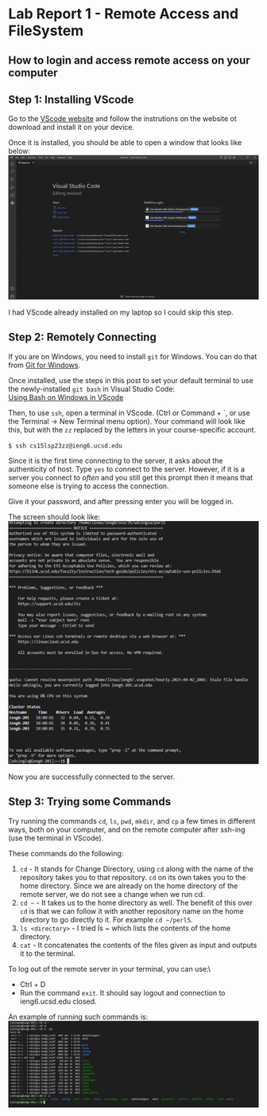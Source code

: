 # Lab Report 1 - Remote Access and FileSystem
## How to login and access remote access on your computer

## Step 1: Installing VScode
Go to the [VScode website](https://code.visualstudio.com/) and follow the instrutions on the website ot download and install it on your device.

Once it is installed, you should be able to open a window that looks like below:
![Image](VScode_img.png)

I had VScode already installed on my laptop so I could skip this step.

## Step 2: Remotely Connecting
If you are on Windows, you need to install `git` for Windows.
You can do that from [Git for Windows](https://gitforwindows.org/).

Once installed, use the steps in this post to set your default terminal
to use the newly-installed `git bash` in Visual Studio Code: \
[Using Bash on Windows in VScode](https://stackoverflow.com/a/50527994)

Then, to use `ssh`, open a terminal in VScode. (Ctrl or Command + \`, or use the Terminal → New Terminal menu option). Your command will look like this, but with the `zz` replaced by the letters in your course-specific account.

`$ ssh cs15lsp23zz@ieng6.ucsd.edu`

Since it is the first time connecting to the server, it asks about the authenticity of host. Type `yes` to connect to the server. However, if it is a server you connect to *often* and you still get this prompt then it means that someone else is trying to access the connection.

Give it your password, and after pressing enter you will be logged in.

The screen should look like: \
![image](logging_in.png)

Now you are successfully connected to the server.

## Step 3: Trying some Commands
Try running the commands `cd`, `ls`, `pwd`, `mkdir`, and `cp` a few times in different ways, both on your computer, and on the remote computer after ssh-ing (use the terminal in VScode).

These commands do the following:
1. `cd` - It stands for Change Directory, using `cd` along with the name of the repository takes you to that repository. `cd` on its own takes you to the home directory. Since we are already on the home directory of the remote server, we do not see a change when we run cd.
2. `cd ~` - It takes us to the home directory as well. The benefit of this over `cd` is that we can follow it with another repository name on the home directory to go directly to it. For example `cd ~/perl5`.
3. `ls <directory>` - I tried ls ~ which lists the contents of the home directory.
4. `cat` - It concatenates the contents of the files given as input and outputs it to the terminal.

To log out of the remote server in your terminal, you can use:\ 
* Ctrl + D
* Run the command `exit`.
It should say logout and connection to ieng6.ucsd.edu closed.

An example of running such commands is: \
![Image2](commands.png)
